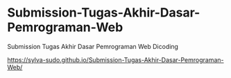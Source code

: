# Submission-Tugas-Akhir-Dasar-Pemrograman-Web
Submission Tugas Akhir Dasar Pemrograman Web Dicoding

https://sylva-sudo.github.io/Submission-Tugas-Akhir-Dasar-Pemrograman-Web/
